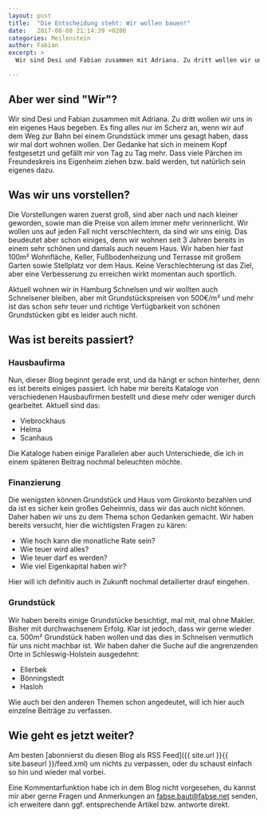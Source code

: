 ```yaml
---
layout: post
title:  "Die Entscheidung steht: Wir wollen bauen!"
date:   2017-08-08 21:14:39 +0200
categories: Meilenstein
author: Fabian
excerpt: >
  Wir sind Desi und Fabian zusammen mit Adriana. Zu dritt wollen wir uns in nun ein eigenes Haus bauen (lassen). Es fing alles  nur im Scherz an, [...]

---
```


## Aber wer sind "Wir"?

Wir sind Desi und Fabian zusammen mit Adriana. Zu dritt wollen wir uns in ein eigenes Haus begeben. Es fing alles nur im Scherz an, wenn wir auf dem Weg zur Bahn bei einem Grundstück immer uns gesagt haben, dass wir mal dort wohnen wollen. Der Gedanke hat sich in meinem Kopf festgesetzt und gefällt mir von Tag zu Tag mehr. Dass viele Pärchen im Freundeskreis ins Eigenheim ziehen bzw. bald werden, tut natürlich sein eigenes dazu.

## Was wir uns vorstellen?

Die Vorstellungen waren zuerst groß, sind aber nach und nach kleiner geworden, sowie man die Preise von allem immer mehr verinnerlicht. Wir wollen uns auf jeden Fall nicht verschlechtern, da sind wir uns einig. Das beudeutet aber schon einiges, denn wir wohnen seit 3 Jahren bereits in einem sehr schönen und damals auch neuem Haus. Wir haben hier fast 100m² Wohnfläche, Keller, Fußbodenheizung und Terrasse mit großem Garten sowie Stellplatz vor dem Haus. Keine Verschlechterung ist das Ziel, aber eine Verbesserung zu erreichen wirkt momentan auch sportlich.

Aktuell wohnen wir in Hamburg Schnelsen und wir wollten auch Schnelsener bleiben, aber mit Grundstückspreisen von 500€/m² und mehr ist das schon sehr teuer und richtige Verfügbarkeit von schönen Grundstücken gibt es leider auch nicht.

## Was ist bereits passiert?

### Hausbaufirma
Nun, dieser Blog beginnt gerade erst, und da hängt er schon hinterher, denn es ist bereits einiges passiert. Ich habe mir bereits Kataloge von verschiedenen Hausbaufirmen bestellt und diese mehr oder weniger durch gearbeitet. Aktuell sind das:
 - Viebrockhaus
 - Helma
 - Scanhaus 

Die Kataloge haben einige Parallelen aber auch Unterschiede, die ich in einem späteren Beitrag nochmal beleuchten möchte.

### Finanzierung
Die wenigsten können Grundstück und Haus vom Girokonto bezahlen und da ist es sicher kein großes Geheimnis, dass wir das auch nicht können. Daher haben wir uns zu dem Thema schon Gedanken gemacht. Wir haben bereits versucht, hier die wichtigsten Fragen zu kären:
 - Wie hoch kann die monatliche Rate sein?
 - Wie teuer wird alles?
 - Wie teuer darf es werden?
 - Wie viel Eigenkapital haben wir?

Hier will ich definitiv auch in Zukunft nochmal detailierter drauf eingehen.

### Grundstück

Wir haben bereits einige Grundstücke besichtigt, mal mit, mal ohne Makler. Bisher mit durchwachsenem Erfolg. Klar ist jedoch, dass wir gerne wieder ca. 500m² Grundstück haben wollen und das dies in Schnelsen vermutlich für uns nicht machbar ist. Wir haben daher die Suche auf die angrenzenden Orte in Schleswig-Holstein ausgedehnt:
 - Ellerbek
 - Bönningstedt
 - Hasloh

Wie auch bei den anderen Themen schon angedeutet, will ich hier auch einzelne Beiträge zu verfassen.

## Wie geht es jetzt weiter?

Am besten [abonnierst du diesen Blog als RSS Feed]({{ site.url }}{{ site.baseurl }}/feed.xml) um nichts zu verpassen, oder du schaust einfach so hin und wieder mal vorbei.

Eine Kommentarfunktion habe ich in dem Blog nicht vorgesehen, du kannst mir aber gerne Fragen und Anmerkungen an [fabse.baut@fabse.net](mailto:fabse.baut@fabse.net) senden, ich erweitere dann ggf. entsprechende Artikel bzw. antworte direkt.